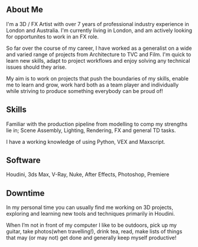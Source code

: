 ## About Me

I'm a 3D / FX Artist with over 7 years of professional industry experience in London and Australia. I'm currently living in London, and am actively looking for opportunites to work in an FX role.

So far over the course of my career, I have worked as a generalist on a wide and varied range of projects from Architecture to TVC and Film. I'm quick to learn new skills, adapt to project workflows and enjoy solving any technical issues should they arise.

My aim is to work on projects that push the boundaries of my skills, enable me to learn and grow, work hard both as a team player and individually while striving to produce something everybody can be proud of!

## Skills

Familiar with the production pipeline from modelling to comp my strengths lie in; Scene
Assembly, Lighting, Rendering, FX and general TD tasks.

I have a working knowledge of using Python, VEX and Maxscript. 

## Software

Houdini, 3ds Max, V-Ray, Nuke, After Effects, Photoshop, Premiere

## Downtime

In my personal time you can usually find me working on 3D projects, exploring 
and learning new tools and techniques primarily in Houdini.

When I’m not in front of my computer I like to be outdoors, pick up my 
guitar, take photos(when travelling!), drink tea, read, make lists of 
things that may (or may not) get done and generally keep myself productive!
